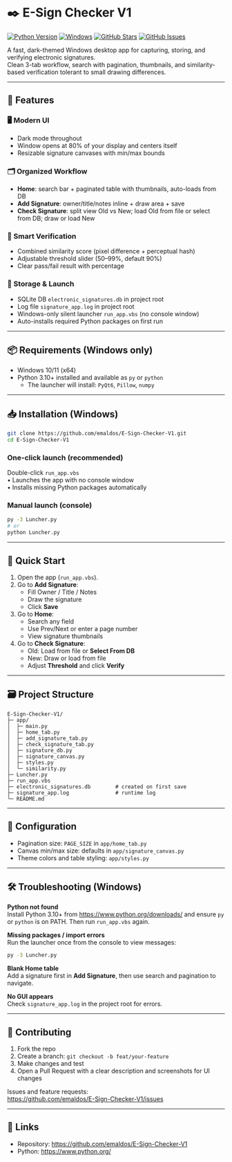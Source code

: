 # ✒️ E-Sign Checker V1

[![Python Version](https://img.shields.io/badge/python-3.10%2B-blue.svg)](https://python.org)
[![Windows](https://img.shields.io/badge/platform-Windows-0078D6.svg)](https://www.microsoft.com/windows/)
[![GitHub Stars](https://img.shields.io/github/stars/emaldos/E-Sign-Checker-V1.svg)](https://github.com/emaldos/E-Sign-Checker-V1/stargazers)
[![GitHub Issues](https://img.shields.io/github/issues/emaldos/E-Sign-Checker-V1.svg)](https://github.com/emaldos/E-Sign-Checker-V1/issues)

A fast, dark-themed Windows desktop app for capturing, storing, and verifying electronic signatures.  
Clean 3-tab workflow, search with pagination, thumbnails, and similarity-based verification tolerant to small drawing differences.

---

## 🌟 Features

### 🖥️ Modern UI
- Dark mode throughout
- Window opens at 80% of your display and centers itself
- Resizable signature canvases with min/max bounds

### 🗂️ Organized Workflow
- **Home**: search bar + paginated table with thumbnails, auto-loads from DB
- **Add Signature**: owner/title/notes inline + draw area + save
- **Check Signature**: split view Old vs New; load Old from file or select from DB; draw or load New

### 🔐 Smart Verification
- Combined similarity score (pixel difference + perceptual hash)
- Adjustable threshold slider (50–99%, default 90%)
- Clear pass/fail result with percentage

### 💾 Storage & Launch
- SQLite DB `electronic_signatures.db` in project root
- Log file `signature_app.log` in project root
- Windows-only silent launcher `run_app.vbs` (no console window)
- Auto-installs required Python packages on first run

---

## 📦 Requirements (Windows only)

- Windows 10/11 (x64)
- Python 3.10+ installed and available as `py` or `python`
  - The launcher will install: `PyQt6`, `Pillow`, `numpy`

---

## 📥 Installation (Windows)

```bash
git clone https://github.com/emaldos/E-Sign-Checker-V1.git
cd E-Sign-Checker-V1
```

### One-click launch (recommended)
Double-click `run_app.vbs`  
• Launches the app with no console window  
• Installs missing Python packages automatically

### Manual launch (console)
```bash
py -3 Luncher.py
# or
python Luncher.py
```

---

## 🚀 Quick Start

1. Open the app (`run_app.vbs`).
2. Go to **Add Signature**:
   - Fill Owner / Title / Notes
   - Draw the signature
   - Click **Save**
3. Go to **Home**:
   - Search any field
   - Use Prev/Next or enter a page number
   - View signature thumbnails
4. Go to **Check Signature**:
   - Old: Load from file or **Select From DB**
   - New: Draw or load from file
   - Adjust **Threshold** and click **Verify**

---

## 🗃️ Project Structure

```
E-Sign-Checker-V1/
├─ app/
│  ├─ main.py
│  ├─ home_tab.py
│  ├─ add_signature_tab.py
│  ├─ check_signature_tab.py
│  ├─ signature_db.py
│  ├─ signature_canvas.py
│  ├─ styles.py
│  └─ similarity.py
├─ Luncher.py
├─ run_app.vbs
├─ electronic_signatures.db        # created on first save
├─ signature_app.log               # runtime log
└─ README.md
```

---

## 🔧 Configuration

- Pagination size: `PAGE_SIZE` in `app/home_tab.py`
- Canvas min/max size: defaults in `app/signature_canvas.py`
- Theme colors and table styling: `app/styles.py`

---

## 🛠️ Troubleshooting (Windows)

**Python not found**  
Install Python 3.10+ from https://www.python.org/downloads/ and ensure `py` or `python` is on PATH. Then run `run_app.vbs` again.

**Missing packages / import errors**  
Run the launcher once from the console to view messages:
```bash
py -3 Luncher.py
```

**Blank Home table**  
Add a signature first in **Add Signature**, then use search and pagination to navigate.

**No GUI appears**  
Check `signature_app.log` in the project root for errors.

---

## 🤝 Contributing

1. Fork the repo
2. Create a branch: `git checkout -b feat/your-feature`
3. Make changes and test
4. Open a Pull Request with a clear description and screenshots for UI changes

Issues and feature requests:  
https://github.com/emaldos/E-Sign-Checker-V1/issues

---

## 🔗 Links

- Repository: https://github.com/emaldos/E-Sign-Checker-V1
- Python: https://www.python.org/
